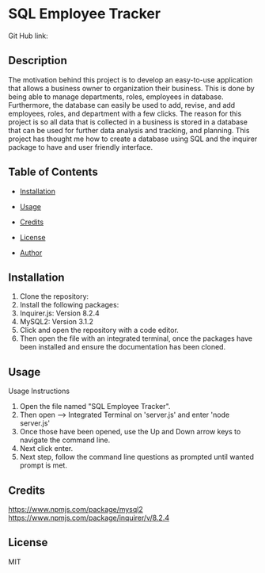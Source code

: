 # SQL Employee Tracker

Git Hub link:

## Description

The motivation behind this project is to develop an easy-to-use application that allows a business owner to organization their business. This is done by being able to manage departments, roles, employees in database. Furthermore, the database can easily be used to add, revise, and add employees, roles, and department with a few clicks. The reason for this project is so all data that is collected in a business is stored in a database that can be used for further data analysis and tracking, and planning. This project has thought me how to create a database using SQL and the inquirer package to have and user friendly interface.


## Table of Contents

 
- [Installation](#installation)

- [Usage](#usage)

- [Credits](#credits)

- [License](#license)

- [Author](#Author)

 

## Installation

1. Clone the repository: 
2. Install the following packages:
3. Inquirer.js: Version 8.2.4
4. MySQL2: Version 3.1.2
5. Click and open the repository with a code editor.
6. Then open the file with an integrated terminal, once the packages have been installed and ensure the documentation has been cloned.

## Usage

Usage Instructions

1. Open the file named "SQL Employee Tracker".
2. Then open --> Integrated Terminal on 'server.js' and enter 'node server.js'
3. Once those have been opened, use the Up and Down arrow keys to navigate the command line.
4. Next click enter.
5. Next step, follow the command line questions as prompted until wanted prompt is met.
 
## Credits
https://www.npmjs.com/package/mysql2 \
https://www.npmjs.com/package/inquirer/v/8.2.4
 
 
## License
MIT
